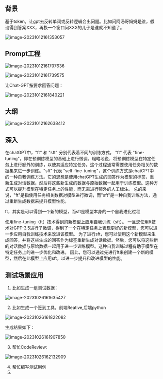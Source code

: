 ## 背景

基于token，让gpt去反转单词或反转逻辑会出问题。比如问阿汤哥妈妈是谁，假设得到答案XXX，再换一个窗口问XXX的儿子是谁就不知道了。

![image-20231012161353057](.asserts/image-20231012161353057.png)



## Prompt工程

![image-20231012161707636](.asserts/image-20231012161707636.png)

![image-20231012161739575](.asserts/image-20231012161739575.png)

让Chat-GPT按要求回答问题：

![image-20231012161840221](.asserts/image-20231012161840221.png)



## 大纲

![image-20231012162638412](.asserts/image-20231012162638412.png)



## 深入

在chatGPT中，"ft" 和 "sft" 分别代表着不同的训练方式。
"ft" 代表 "fine-tuning"，即在预训练模型的基础上进行微调。粗略地说，将预训练模型在特定任务上进行额外的训练，以使其适应特定任务。这个过程通常需要使用任务相关的数据集来进一步训练。"sft" 代表 "self-fine-tuning"，这个训练方式是chatGPT中的一种自我训练方法。它的思想是使用chatGPT生成的回答作为模型的标签，重新生成对话数据，然后将这些新生成的数据与原始数据一起用于训练模型。这种方式可以提升模型在特定任务上的性能，而无需进行额外的人工标注。
总的来说，"ft"是指使用任务相关数据对模型进行微调，而"sft"是一种自我训练方法，通过重新生成数据来提升模型性能。

ft，其实是可以得到一个新的模型，而sft是模型本身的一个自我进化过程

使用fine-tuning（ft）技术得到的新模型上应用自我训练（sft）。
一旦您使用ft技术对GPT-3.5进行了微调，得到了一个在特定任务上表现更好的新模型，您可以进一步应用自我训练技术来改进该模型。
为了进行sft，您可以使用这个新模型来生成回答，并将这些生成的回答作为标签重新生成对话数据。然后，您可以将这些新的对话数据与原始数据一起用于进一步训练模型。这种自我训练过程有助于模型在特定任务上的进一步优化和改进。
因此，您可以通过先进行ft来创建一个新的模型，然后在此模型上应用sft，以进一步提升和改进模型的性能。



## 测试场景应用

1. 比如生成一组测试数据：

![image-20231026161635427](.asserts/image-20231026161635427.png)

2. 比如生成一个签到工具，前端Reative,后端python

![image-20231026161822082](.asserts/image-20231026161822082.png)

生成结果如下：

![image-20231026161907850](.asserts/image-20231026161907850.png)



3. 帮忙CodeReview:

![image-20231026162132909](.asserts/image-20231026162132909.png)



4. 帮忙编写测试用例
5. 